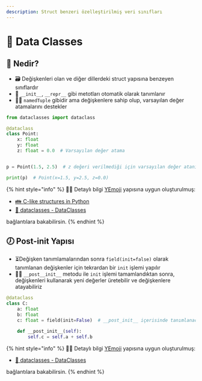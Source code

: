 ```yaml
---
description: Struct benzeri özelleştirilmiş veri sınıfları
---
```

# 🍎 Data Classes

## 🔰 Nedir?

* 🗃️ Değişkenleri olan ve diğer dillerdeki struct yapısına benzeyen sınıflardır
* 🌟 `__init__`, `__repr__` gibi metotları otomatik olarak tanımlanır
* 💁‍♂️ `namedTuple` gibidir ama değişkenlere sahip olup, varsayılan değer atamalarını destekler

```python
from dataclasses import dataclass

@dataclass
class Point:
    x: float
    y: float
    z: float = 0.0  # Varsayılan değer atama


p = Point(1.5, 2.5)  # z değeri verilmediği için varsayılan değer atanır

print(p)  # Point(x=1.5, y=2.5, z=0.0)
```

{% hint style="info" %}
‍🧙‍♂ Detaylı bilgi [YEmoji](https://emoji.yemreak.com/kullanim/baglantilar) yapısına uygun oluşturulmuş:

* [👪 C-like structures in Python](https://stackoverflow.com/a/45426493/9770490)
* [📖 dataclasses - DataClasses](https://docs.python.org/3/library/dataclasses.html)

bağlantılara bakabilirsin.
{% endhint %}

## 🕖 Post-init Yapısı

* ⏳Değişken tanımlamalarından sonra `field(init=false)` olarak tanımlanan değişkenler için tekrardan bir `init` işlemi yapılır 
* 👷‍♂️ `__post__init__` metodu ile `init` işlemi tamamlandıktan sonra, değişkenleri kullanarak yeni değerler üretebilir ve değişkenlere atayabiliriz

```python
@dataclass
class C:
    a: float
    b: float
    c: float = field(init=False)  # __post_init__ içerisinde tanımlanacak

    def __post_init__(self):
        self.c = self.a + self.b
```

{% hint style="info" %}
‍🧙‍♂ Detaylı bilgi [YEmoji](https://emoji.yemreak.com/kullanim/baglantilar) yapısına uygun oluşturulmuş:

* [📖 dataclasses - DataClasses](https://docs.python.org/3/library/dataclasses.html)

bağlantılara bakabilirsin.
{% endhint %}
